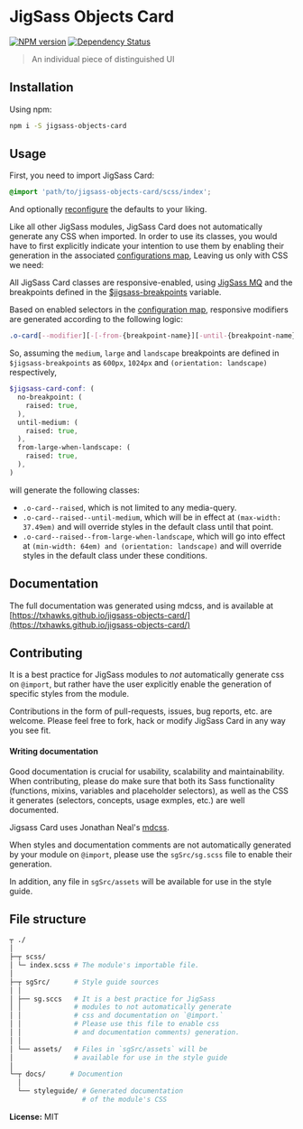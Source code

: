 # JigSass Objects Card
[![NPM version][npm-image]][npm-url]  [![Dependency Status][daviddm-image]][daviddm-url]   

 > An individual piece of distinguished UI

## Installation

Using npm:

```sh
npm i -S jigsass-objects-card
```

## Usage
First, you need to import JigSass Card:
```scss
@import 'path/to/jigsass-objects-card/scss/index';
```

And optionally [reconfigure](https://txhawks.github.io/jigsass-objects-card/#configuration) the defaults to your liking.

Like all other JigSass modules, JigSass Card does not automatically generate any CSS when imported.
In order to use its classes, you would have to first explicitly indicate your intention to use
them by enabling their generation in the associated [configurations map](#css-output), Leaving
us only with CSS we need:

All JigSass Card classes are responsive-enabled, using
[JigSass MQ](https://txhawks.github.io/jigsass-tools-mq/) and the breakpoints defined in the
[$jigsass-breakpoints](https://txhawks.github.io/jigsass-tools-mq/#variable-jigsass-breakpoints)
variable.

Based on enabled selectors in the [configuration map](#css-output), responsive modifiers are
generated according to the following logic:

```scss
.o-card[--modifier][-[-from-{breakpoint-name}][-until-{breakpoint-name}][-misc-{breakpoint-name}]]
```

So, assuming the `medium`, `large` and `landscape` breakpoints are defined in `$jigsass-breakpoints`
as `600px`, `1024px` and `(orientation: landscape)` respectively,


```scss
$jigsass-card-conf: (
  no-breakpoint: (
    raised: true,
  ),
  until-medium: (
    raised: true,
  ),
  from-large-when-landscape: (
    raised: true,
  ),
)
```

will generate the following classes:
  - `.o-card--raised`, which is not limited to any media-query.
  - `.o-card--raised--until-medium`, which will be in effect at
    `(max-width: 37.49em)` and will override styles in the default class
    until that point.
  - `.o-card--raised--from-large-when-landscape`, which will go into effect at
    `(min-width: 64em) and (orientation: landscape)` and will override styles
    in the default class under these  conditions.

## Documentation

The full documentation was generated using mdcss, and is available at 
[https://txhawks.github.io/jigsass-objects-card/](https://txhawks.github.io/jigsass-objects-card/)

## Contributing

It is a best practice for JigSass modules to *not* automatically generate css on `@import`, but 
rather have the user explicitly enable the generation of specific styles from the module.

Contributions in the form of pull-requests, issues, bug reports, etc. are welcome.
Please feel free to fork, hack or modify JigSass Card in any way you see fit.

#### Writing documentation

Good documentation is crucial for usability, scalability and maintainability. When 
contributing, please do make sure that both its Sass functionality (functions, mixins, 
variables and placeholder selectors), as well as the CSS it generates (selectors, 
concepts, usage exmples, etc.) are well documented.

Jigsass Card uses Jonathan Neal's [mdcss](//github.com/jonathantneal/mdcss).

When styles and documentation comments are not automatically generated by your module on `@import`,
please use the `sgSrc/sg.scss` file to enable their generation.

In addition, any file in `sgSrc/assets` will be available for use in the style guide.


## File structure
```bash
┬ ./
│
├─┬ scss/ 
│ └─ index.scss # The module's importable file.
│
├─┬ sgSrc/      # Style guide sources
│ │
│ ├── sg.sccs   # It is a best practice for JigSass 
│ │             # modules to not automatically generate 
│ │             # css and documentation on `@import.` 
│ │             # Please use this file to enable css
│ │             # and documentation comments) generation.
│ │
│ └── assets/   # Files in `sgSrc/assets` will be 
│               # available for use in the style guide
│
└─┬ docs/      # Documention
  │
  └── styleguide/ # Generated documentation 
                  # of the module's CSS
```

**License:** MIT



[npm-image]: https://badge.fury.io/js/jigsass-objects-card.svg
[npm-url]: https://npmjs.org/package/jigsass-objects-card

[daviddm-image]: https://david-dm.org/TxHawks/jigsass-objects-card.svg?theme=shields.io
[daviddm-url]: https://david-dm.org/TxHawks/jigsass-objects-card
